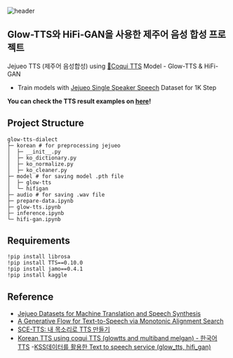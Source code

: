 ![header](https://capsule-render.vercel.app/api?type=soft&text=Text&nbsp;to&nbsp;Speech&nbsp;(TTS)&nbsp;for&nbsp;Jejueo&fontSize=45&color=439A97&fontColor=ffff)

## Glow-TTS와 HiFi-GAN을 사용한 제주어 음성 합성 프로젝트

Jejueo TTS (제주어 음성합성) using [🐸Coqui TTS](https://github.com/coqui-ai/TTS) Model - Glow-TTS & HiFi-GAN 
- Train models with [Jejueo Single Speaker Speech](https://www.kaggle.com/datasets/bryanpark/jejueo-single-speaker-speech-dataset) Dataset for 1K Step

**You can check the TTS result examples on [here](https://watchstep.me/glow-tts-jejueo-demo/)!**
## Project Structure
```
glow-tts-dialect
├─ korean # for preprocessing jejueo
│  ├─ __init__.py
│  ├─ ko_dictionary.py
│  ├─ ko_normalize.py
│  ├─ ko_cleaner.py
├─ model # for saving model .pth file
│  ├─ glow-tts
│  └─ hifigan
├─ audio # for saving .wav file
├─ prepare-data.ipynb
├─ glow-tts.ipynb 
├─ inference.ipynb
└─ hifi-gan.ipynb
```
## Requirements

```
!pip install librosa
!pip install TTS==0.10.0
!pip install jamo==0.4.1
!pip install kaggle
```

## Reference
- [Jejueo Datasets for Machine Translation and Speech Synthesis](https://arxiv.org/pdf/1911.12071.pdf)
- [A Generative Flow for Text-to-Speech via Monotonic Alignment Search](https://github.com/jaywalnut310/glow-tts)
- [SCE-TTS: 내 목소리로 TTS 만들기
](https://sce-tts.github.io/#/)
- [Korean TTS using coqui TTS (glowtts and multiband melgan) - 한국어 TTS](https://github.com/ttop32/coqui_tts_korea)
-[KSS데이터를 활용한 Text to speech service (glow_tts, hifi_gan)](https://github.com/ljh468/Imf_TTS)
